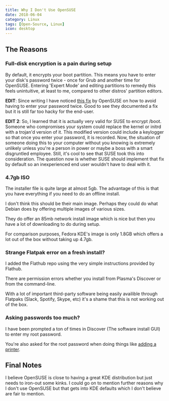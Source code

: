 ```yaml
---
title: Why I Don't Use OpenSUSE
date: 2018-06-04
category: Linux
tags: [Open-Source, Linux]
icon: desktop
---
```


## The Reasons

### Full-disk encryption is a pain during setup

By default, it encrypts your boot partition. This means you have to enter your disk's password twice - once for Grub and another time for OpenSUSE. Entering 'Expert Mode' and editing partitions to remedy this feels unintuitive, at least to me, compared to other distros' partition editors.

**EDIT**: Since writing I have noticed [this fix](https://en.opensuse.org/SDB:Encrypted_root_file_system) by OpenSUSE on how to avoid having to enter your password twice. Good to see they documented a fix but it is still far too hacky for the end-user.

**EDIT 2**: So, I learned that it is actually very valid for SUSE to encrypt /boot. Someone who compromises your system could replace the kernel or initrd with a trojan'd version of it. This modified version could include a keylogger so that once you enter your password, it is recorded. Now, the situation of someone doing this to your computer without you knowing is extremely unlikely unless you're a person in power or maybe a boss with a smart disgruntled employee. Still, it's cool to see that SUSE took this into consideration. The question now is whether SUSE should implement that fix by default so an inexperienced end user wouldn't have to deal with it.

### 4.7gb ISO

The installer file is quite large at almost 5gb. The advantage of this is that you have everything if you need to do an offline install.

I don't think this should be their main image. Perhaps they could do what Debian does by offering multiple images of various sizes.

They do offer an 85mb network install image which is nice but then you have a lot of downloading to do during setup.

For comparison purposes, Fedora KDE's image is only 1.8GB which offers a lot out of the box without taking up 4.7gb.

### Strange Flatpak error on a fresh install?

I added the Flathub repo using the very simple instructions provided by Flathub.

There are permission errors whether you install from Plasma's Discover or from the command-line.

With a lot of important third-party software being easily availible through Flatpaks (Slack, Spotify, Skype, etc) it's a shame that this is not working out of the box.

### Asking passwords too much?

I have been prompted a ton of times in Discover (The software install GUI) to enter my root password.

You're also asked for the root password when doing things like [adding a printer](https://www.reddit.com/r/openSUSE/comments/8dctyp/rant_mode_are_we_still_requiring_root_passwords/).

## Final Notes

I believe OpenSUSE is close to having a great KDE distribution but just needs to iron-out some kinks. I could go on to mention further reasons why I don't use OpenSUSE but that gets into KDE defaults which I don't believe are fair to mention.

